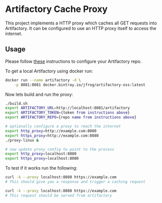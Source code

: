 # Artifactory Cache Proxy
This project implements a HTTP proxy which caches all GET requests into Artifactory.
It can be configured to use an HTTP proxy itself to access the internet.

## Usage

Please follow [these](https://github.com/ruslo/hunter/blob/master/docs/user-guides/hunter-user/artifactory-cache-server.rst) instructions to configure your Artifactory repo.

To get a local Artifactory using docker run:

```bash
docker run --name artifactory -d \
    -p 8081:8081 docker.bintray.io/jfrog/artifactory-oss:latest
```

Now lets build and run the proxy:
```bash
./build.sh
export ARTIFACTORY_URL=http://localhost:8081/artifactory
export ARTIFACTORY_TOKEN={token from instructions above}
export ARTIFACTORY_REPO={repo name from instructions above}

# optionally configure a proxy to reach the internet
export http_proxy=http://example.com:8080
export https_proxy=http://example.com:8080
./proxy-linux &

# now update proxy config to point to the process
export http_proxy=localhost:8080
export https_proxy=localhost:8080
```

To test if it works run the following:
```bash
curl -k --proxy localhost:8080 https://example.com
# This should give you a response and trigger a caching request

curl -k --proxy localhost:8080 https://example.com
# This request should be served from artifactory
```
